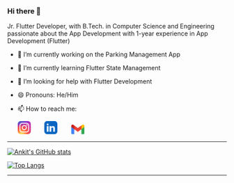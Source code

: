 ### Hi there 👋
Jr. Flutter Developer, with B.Tech. in Computer Science and Engineering passionate about the App Development with 1-year experience in App Development (Flutter)

- 🔭 I’m currently working on the Parking Management App
- 🌱 I’m currently learning Flutter State Management
- 🤔 I’m looking for help with Flutter Development
- 😄 Pronouns: He/Him
- 📫 How to reach me: 

     [<img src="insta.png" width="30">](https://www.instagram.com/s.ankit1140/) &nbsp;&nbsp;&nbsp;&nbsp;&nbsp;&nbsp;
     [<img src="linkedin.png" width="30">](https://www.linkedin.com/in/ankit-singh-012929169/) &nbsp;&nbsp;&nbsp;&nbsp;&nbsp;&nbsp;
     [<img src="gmail.png" width="30">](mailto:s.ankit1140@gmail.com)

<hr>

[![Ankit's GitHub stats](https://github-readme-stats.vercel.app/api?username=nitrotechie)](https://github.com/nitrotechie/github-readme-stats)

[![Top Langs](https://github-readme-stats.vercel.app/api/top-langs/?username=nitrotechie&layout=compact)](https://github.com/nitrotechie/github-readme-stats)

<hr>
